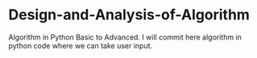 # Design-and-Analysis-of-Algorithm
Algorithm in Python Basic to Advanced.
I will commit here algorithm in python code where we can take user input.
